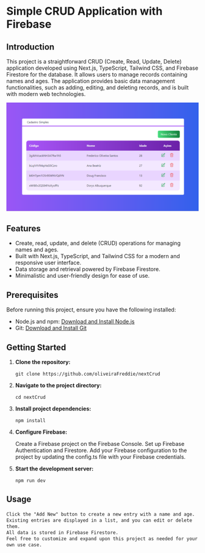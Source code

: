 # Simple CRUD Application with Firebase

## Introduction

This project is a straightforward CRUD (Create, Read, Update, Delete) application developed using Next.js, TypeScript, Tailwind CSS, and Firebase Firestore for the database. It allows users to manage records containing names and ages. The application provides basic data management functionalities, such as adding, editing, and deleting records, and is built with modern web technologies.

![CRUD](https://github.com/oliveiraFreddie/screenshots/blob/1ffdd3936e7a0d21b4a114f8068f034e881f2273/Captura%20de%20tela%202023-09-18%20183205.png)

## Features

- Create, read, update, and delete (CRUD) operations for managing names and ages.
- Built with Next.js, TypeScript, and Tailwind CSS for a modern and responsive user interface.
- Data storage and retrieval powered by Firebase Firestore.
- Minimalistic and user-friendly design for ease of use.

## Prerequisites

Before running this project, ensure you have the following installed:

- Node.js and npm: [Download and Install Node.js](https://nodejs.org/)
- Git: [Download and Install Git](https://git-scm.com/)

## Getting Started

1. **Clone the repository:**

   ```shell
   git clone https://github.com/oliveiraFreddie/nextCrud

   ```

2. **Navigate to the project directory:**

   ```shell
   cd nextCrud

   ```

3. **Install project dependencies:**

   ```shell
   npm install

   ```

4. **Configure Firebase:**

   Create a Firebase project on the Firebase Console.
   Set up Firebase Authentication and Firestore.
   Add your Firebase configuration to the project by updating the config.ts file with your Firebase credentials.

5. **Start the development server:**

   ```shell
   npm run dev
   ```

## Usage

    Click the "Add New" button to create a new entry with a name and age.
    Existing entries are displayed in a list, and you can edit or delete them.
    All data is stored in Firebase Firestore.
    Feel free to customize and expand upon this project as needed for your own use case.
